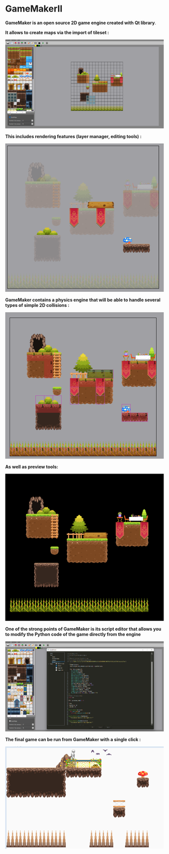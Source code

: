 # GameMakerII
**GameMaker is an open source 2D game engine created with Qt library**.

**It allows to create maps via the import of tileset :**

![p1](https://github.com/charlescol/GameMakerII/blob/main/Pictures/Screenshot%202022-02-28%20134708.png)

**This includes rendering features (layer manager, editing tools) :**

![p2](https://github.com/charlescol/GameMakerII/blob/main/Pictures/Screenshot%202022-02-28%20135149.png)

**GameMaker contains a physics engine that will be able to handle several types of simple 2D collisions :**

![p3](https://github.com/charlescol/GameMakerII/blob/main/Pictures/Screenshot%202022-02-28%20135124.png)

**As well as preview tools:**

![p4](https://github.com/charlescol/GameMakerII/blob/main/Pictures/Screenshot%202022-02-28%20134803.png)

**One of the strong points of GameMaker is its script editor that allows you to modify the Python code of the game directly from the engine**

![p5](https://github.com/charlescol/GameMakerII/blob/main/Pictures/Screenshot%202022-02-28%20135249.png)

**The final game can be run from GameMaker with a single click :**

![p6](https://github.com/charlescol/GameMakerII/blob/main/Pictures/Untitled.png)
